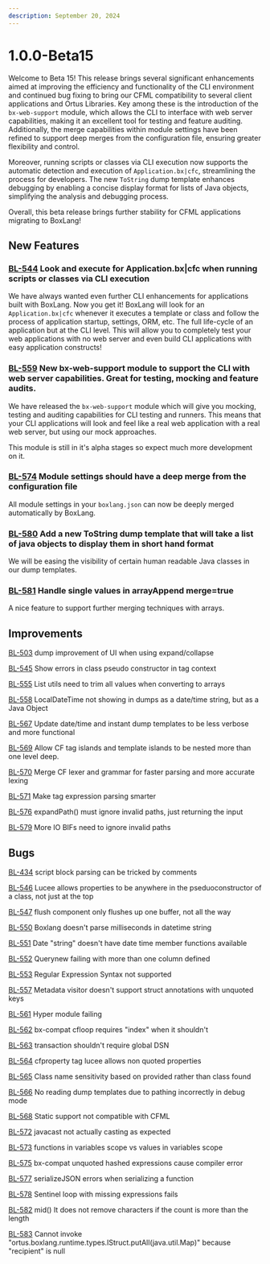 ```yaml
---
description: September 20, 2024
---
```


# 1.0.0-Beta15

Welcome to Beta 15!  This release brings several significant enhancements aimed at improving the efficiency and functionality of the CLI environment and continued bug fixing to bring our CFML compatibility to several client applications and Ortus Libraries. Key among these is the introduction of the `bx-web-support` module, which allows the CLI to interface with web server capabilities, making it an excellent tool for testing and feature auditing. Additionally, the merge capabilities within module settings have been refined to support deep merges from the configuration file, ensuring greater flexibility and control.

Moreover, running scripts or classes via CLI execution now supports the automatic detection and execution of `Application.bx|cfc`, streamlining the process for developers. The new `ToString` dump template enhances debugging by enabling a concise display format for lists of Java objects, simplifying the analysis and debugging process.

Overall, this beta release brings further stability for CFML applications migrating to BoxLang!

## New Features

### [BL-544](https://ortussolutions.atlassian.net/browse/BL-544) Look and execute for Application.bx|cfc when running scripts or classes via CLI execution

We have always wanted even further CLI enhancements for applications built with BoxLang.  Now you get it!  BoxLang will look for an `Application.bx|cfc` whenever it executes a template or class and follow the process of application startup, settings, ORM, etc.  The full life-cycle of an application but at the CLI level.  This will allow you to completely test your web applications with no web server and even build CLI applications with easy application constructs!

### [BL-559](https://ortussolutions.atlassian.net/browse/BL-559) New bx-web-support module to support the CLI with web server capabilities. Great for testing, mocking and feature audits.

We have released the `bx-web-support` module which will give you mocking, testing and auditing capabilities for CLI testing and runners.  This means that your CLI applications will look and feel like a real web application with a real web server, but using our mock approaches.

This module is still in it's alpha stages so expect much more development on it.

### [BL-574](https://ortussolutions.atlassian.net/browse/BL-574) Module settings should have a deep merge from the configuration file

All module settings in your `boxlang.json` can now be deeply merged automatically by BoxLang. &#x20;

### [BL-580](https://ortussolutions.atlassian.net/browse/BL-580) Add a new ToString dump template that will take a list of java objects to display them in short hand format

We will be easing the visibility of certain human readable Java classes in our dump templates.

### [BL-581](https://ortussolutions.atlassian.net/browse/BL-581) Handle single values in arrayAppend merge=true

A nice feature to support further merging techniques with arrays.

## Improvements

[BL-503](https://ortussolutions.atlassian.net/browse/BL-503) dump improvement of UI when using expand/collapse

[BL-545](https://ortussolutions.atlassian.net/browse/BL-545) Show errors in class pseudo constructor in tag context

[BL-555](https://ortussolutions.atlassian.net/browse/BL-555) List utils need to trim all values when converting to arrays

[BL-558](https://ortussolutions.atlassian.net/browse/BL-558) LocalDateTime not showing in dumps as a date/time string, but as a Java Object

[BL-567](https://ortussolutions.atlassian.net/browse/BL-567) Update date/time and instant dump templates to be less verbose and more functional

[BL-569](https://ortussolutions.atlassian.net/browse/BL-569) Allow CF tag islands and template islands to be nested more than one level deep.

[BL-570](https://ortussolutions.atlassian.net/browse/BL-570) Merge CF lexer and grammar for faster parsing and more accurate lexing

[BL-571](https://ortussolutions.atlassian.net/browse/BL-571) Make tag expression parsing smarter

[BL-576](https://ortussolutions.atlassian.net/browse/BL-576) expandPath() must ignore invalid paths, just returning the input

[BL-579](https://ortussolutions.atlassian.net/browse/BL-579) More IO BIFs need to ignore invalid paths

## Bugs

[BL-434](https://ortussolutions.atlassian.net/browse/BL-434) script block parsing can be tricked by comments

[BL-546](https://ortussolutions.atlassian.net/browse/BL-546) Lucee allows properties to be anywhere in the pseduoconstructor of a class, not just at the top

[BL-547](https://ortussolutions.atlassian.net/browse/BL-547) flush component only flushes up one buffer, not all the way

[BL-550](https://ortussolutions.atlassian.net/browse/BL-550) Boxlang doesn't parse milliseconds in datetime string

[BL-551](https://ortussolutions.atlassian.net/browse/BL-551) Date "string" doesn't have date time member functions available

[BL-552](https://ortussolutions.atlassian.net/browse/BL-552) Querynew failing with more than one column defined

[BL-553](https://ortussolutions.atlassian.net/browse/BL-553) Regular Expression Syntax not supported

[BL-557](https://ortussolutions.atlassian.net/browse/BL-557) Metadata visitor doesn't support struct annotations with unquoted keys

[BL-561](https://ortussolutions.atlassian.net/browse/BL-561) Hyper module failing

[BL-562](https://ortussolutions.atlassian.net/browse/BL-562) bx-compat cfloop requires "index" when it shouldn't

[BL-563](https://ortussolutions.atlassian.net/browse/BL-563) transaction shouldn't require global DSN

[BL-564](https://ortussolutions.atlassian.net/browse/BL-564) cfproperty tag lucee allows non quoted properties

[BL-565](https://ortussolutions.atlassian.net/browse/BL-565) Class name sensitivity based on provided rather than class found

[BL-566](https://ortussolutions.atlassian.net/browse/BL-566) No reading dump templates due to pathing incorrectly in debug mode

[BL-568](https://ortussolutions.atlassian.net/browse/BL-568) Static support not compatible with CFML

[BL-572](https://ortussolutions.atlassian.net/browse/BL-572) javacast not actually casting as expected

[BL-573](https://ortussolutions.atlassian.net/browse/BL-573) functions in variables scope vs values in variables scope

[BL-575](https://ortussolutions.atlassian.net/browse/BL-575) bx-compat unquoted hashed expressions cause compiler error

[BL-577](https://ortussolutions.atlassian.net/browse/BL-577) serializeJSON errors when serializing a function

[BL-578](https://ortussolutions.atlassian.net/browse/BL-578) Sentinel loop with missing expressions fails

[BL-582](https://ortussolutions.atlassian.net/browse/BL-582) mid() It does not remove characters if the count is more than the length

[BL-583](https://ortussolutions.atlassian.net/browse/BL-583) Cannot invoke "ortus.boxlang.runtime.types.IStruct.putAll(java.util.Map)" because "recipient" is null
